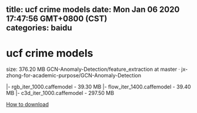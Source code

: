 
title: ucf crime models
date: Mon Jan 06 2020 17:47:56 GMT+0800 (CST)    
categories: baidu
---

# ucf crime models
size: 376.20 MB
 GCN-Anomaly-Detection/feature_extraction at master · jx-zhong-for-academic-purpose/GCN-Anomaly-Detection
 
|- rgb_iter_1000.caffemodel - 39.30 MB
|- flow_iter_1400.caffemodel - 39.40 MB
|- c3d_iter_1000.caffemodel - 297.50 MB

[How to download](https://bpcam.bemobtrk.com/go/2ceec3aa-1ca2-46d6-b9ff-aaa5c184517c?jno=1351)